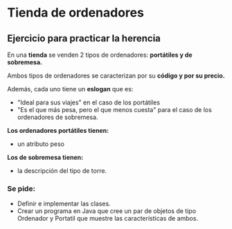 # Tienda de ordenadores
## Ejercicio para practicar la herencia

En una **tienda** se venden 2 tipos de ordenadores: **portátiles y de sobremesa.**

Ambos tipos de ordenadores se caracterizan por su **código y por su precio.**

Además, cada uno tiene un **eslogan** que es:

- "Ideal para sus viajes" en el caso de los portátiles
- "Es el que más pesa, pero el que menos cuesta" para el caso de los ordenadores de sobremesa.

**Los ordenadores portátiles tienen:**

- un atributo peso

**Los de sobremesa tienen:**

- la descripción del tipo de torre.

### Se pide:

- Definir e implementar las clases.
- Crear un programa en Java que cree un par de objetos de tipo Ordenador y Portatil que muestre las características de ambos. 
